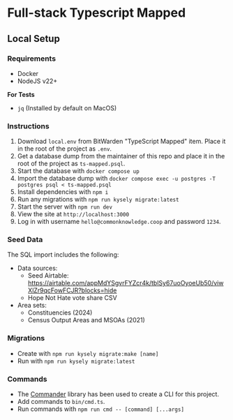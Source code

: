 # Full-stack Typescript Mapped

## Local Setup

### Requirements

- Docker
- NodeJS v22+

**For Tests**

- `jq` (Installed by default on MacOS)

### Instructions

1. Download `local.env` from BitWarden "TypeScript Mapped" item. Place it in the root of the project as `.env`.
2. Get a database dump from the maintainer of this repo and place it in the root of the project as `ts-mapped.psql`.
3. Start the database with `docker compose up`
4. Import the database dump with `docker compose exec -u postgres -T postgres psql < ts-mapped.psql`
5. Install dependencies with `npm i`
6. Run any migrations with `npm run kysely migrate:latest`
7. Start the server with `npm run dev`
8. View the site at `http://localhost:3000`
9. Log in with username `hello@commonknowledge.coop` and password `1234`.

### Seed Data

The SQL import includes the following:

- Data sources:
  - Seed Airtable: https://airtable.com/appMdYSgvrFYZcr4k/tblSy67uoOyoeUb50/viwXlZr9qcFowFCJR?blocks=hide
  - Hope Not Hate vote share CSV
- Area sets:
  - Constituencies (2024)
  - Census Output Areas and MSOAs (2021)

### Migrations

- Create with `npm run kysely migrate:make [name]`
- Run with `npm run kysely migrate:latest`

### Commands

- The [Commander](https://www.npmjs.com/package/commander) library has been used to create a CLI for this project.
- Add commands to `bin/cmd.ts`.
- Run commands with `npm run cmd -- [command] [...args]`
